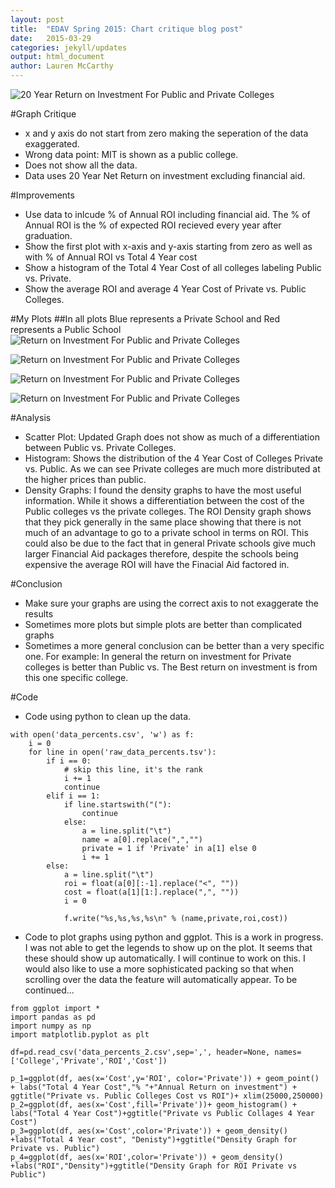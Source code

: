 ```yaml
---
layout: post
title:  "EDAV Spring 2015: Chart critique blog post"
date:   2015-03-29
categories: jekyll/updates 
output: html_document
author: Lauren McCarthy
---
```


![20 Year Return on Investment For Public and Private Colleges](https://raw.githubusercontent.com/lm2221/edav/gh-pages/_posts/assets/Lauren/chart.png)

#Graph Critique

+ x and y axis do not start from zero making the seperation of the data exaggerated.
+ Wrong data point: MIT is shown as a public college.
+ Does not show all the data.
+ Data uses 20 Year Net Return on investment excluding financial aid.

#Improvements

+ Use data to inlcude % of Annual ROI including financial aid. The % of Annual ROI is the % of expected ROI recieved every year after graduation.
+ Show the first plot with x-axis and y-axis starting from zero as well as with % of Annual ROI vs Total 4 Year cost
+ Show a histogram of the Total 4 Year Cost of all colleges labeling Public vs. Private. 
+ Show the average ROI and average 4 Year Cost of Private vs. Public Colleges.

#My Plots
##In all plots Blue represents a Private School and Red represents a Public School
![Return on Investment For Public and Private Colleges](https://raw.githubusercontent.com/lm2221/edav/gh-pages/_posts/assets/Lauren/figure_1.png)

![Return on Investment For Public and Private Colleges](https://raw.githubusercontent.com/lm2221/edav/gh-pages/_posts/assets/Lauren/figure_2.png)

![Return on Investment For Public and Private Colleges](https://raw.githubusercontent.com/lm2221/edav/gh-pages/_posts/assets/Lauren/figure_3.png)

![Return on Investment For Public and Private Colleges](https://raw.githubusercontent.com/lm2221/edav/gh-pages/_posts/assets/Lauren/figure_4.png)

#Analysis

+ Scatter Plot: Updated Graph does not show as much of a differentiation between Public vs. Private Colleges.
+ Histogram: Shows the distribution of the 4 Year Cost of Colleges Private vs. Public. As we can see Private colleges are much more distributed at the higher prices than public.
+ Density Graphs: I found the density graphs to have the most useful information. While it shows a differentiation between the cost of the Public colleges vs the private colleges. The ROI Density graph shows that they pick generally in the same place showing that there is not much of an advantage to go to a private school in terms on ROI. This could also be due to the fact that in general Private schools give much larger Financial Aid packages therefore, despite the schools being expensive the average ROI will have the Finacial Aid factored in.

#Conclusion

+ Make sure your graphs are using the correct axis to not exaggerate the results
+ Sometimes more plots but simple plots are better than complicated graphs
+ Sometimes a more general conclusion can be better than a very specific one. For example: In general the return on investment for Private colleges is better than Public vs. The Best return on investment is from this one specific college.

#Code

+ Code using python to clean up the data.

```
with open('data_percents.csv', 'w') as f:
    i = 0
    for line in open('raw_data_percents.tsv'):
        if i == 0:
            # skip this line, it's the rank
            i += 1
            continue
        elif i == 1:
            if line.startswith("("):
                continue
            else:
                a = line.split("\t")
                name = a[0].replace(",","")
                private = 1 if 'Private' in a[1] else 0
                i += 1
        else:
            a = line.split("\t")
            roi = float(a[0][:-1].replace("<", ""))
            cost = float(a[1][1:].replace(",", ""))
            i = 0

            f.write("%s,%s,%s,%s\n" % (name,private,roi,cost))
```


+ Code to plot graphs using python and ggplot. This is a work in progress. I was not able to get the legends to show up on the plot. It seems that these should show up automatically. I will continue to work on this. I would also like to use a more sophisticated packing so that when scrolling over the data the feature will automatically appear. To be continued...

```
from ggplot import * 
import pandas as pd 
import numpy as np
import matplotlib.pyplot as plt

df=pd.read_csv('data_percents_2.csv',sep=',', header=None, names=['College','Private','ROI','Cost'])

p_1=ggplot(df, aes(x='Cost',y='ROI', color='Private')) + geom_point() + labs("Total 4 Year Cost","% "+"Annual Return on investment") + ggtitle("Private vs. Public Colleges Cost vs ROI")+ xlim(25000,250000)
p_2=ggplot(df, aes(x='Cost',fill='Private'))+ geom_histogram() + labs("Total 4 Year Cost")+ggtitle("Private vs Public Collages 4 Year Cost")
p_3=ggplot(df, aes(x='Cost',color='Private')) + geom_density() +labs("Total 4 Year cost", "Denisty")+ggtitle("Density Graph for Private vs. Public")
p_4=ggplot(df, aes(x='ROI',color='Private')) + geom_density() +labs("ROI","Density")+ggtitle("Density Graph for ROI Private vs Public")

```

